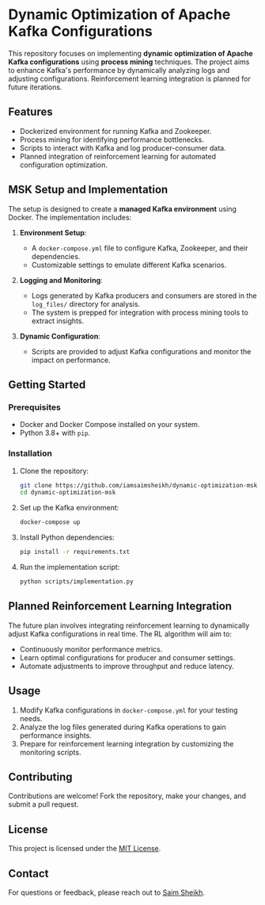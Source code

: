 
# Dynamic Optimization of Apache Kafka Configurations

This repository focuses on implementing **dynamic optimization of Apache Kafka configurations** using **process mining** techniques. The project aims to enhance Kafka's performance by dynamically analyzing logs and adjusting configurations. Reinforcement learning integration is planned for future iterations.

## Features

- Dockerized environment for running Kafka and Zookeeper.
- Process mining for identifying performance bottlenecks.
- Scripts to interact with Kafka and log producer-consumer data.
- Planned integration of reinforcement learning for automated configuration optimization.

## MSK Setup and Implementation

The setup is designed to create a **managed Kafka environment** using Docker. The implementation includes:

1. **Environment Setup**:
   - A `docker-compose.yml` file to configure Kafka, Zookeeper, and their dependencies.
   - Customizable settings to emulate different Kafka scenarios.

2. **Logging and Monitoring**:
   - Logs generated by Kafka producers and consumers are stored in the `log_files/` directory for analysis.
   - The system is prepped for integration with process mining tools to extract insights.

3. **Dynamic Configuration**:
   - Scripts are provided to adjust Kafka configurations and monitor the impact on performance.

## Getting Started

### Prerequisites

- Docker and Docker Compose installed on your system.
- Python 3.8+ with `pip`.

### Installation

1. Clone the repository:
   ```bash
   git clone https://github.com/iamsaimsheikh/dynamic-optimization-msk.git
   cd dynamic-optimization-msk
   ```

2. Set up the Kafka environment:
   ```bash
   docker-compose up
   ```

3. Install Python dependencies:
   ```bash
   pip install -r requirements.txt
   ```

4. Run the implementation script:
   ```bash
   python scripts/implementation.py
   ```

## Planned Reinforcement Learning Integration

The future plan involves integrating reinforcement learning to dynamically adjust Kafka configurations in real time. The RL algorithm will aim to:

- Continuously monitor performance metrics.
- Learn optimal configurations for producer and consumer settings.
- Automate adjustments to improve throughput and reduce latency.

## Usage

1. Modify Kafka configurations in `docker-compose.yml` for your testing needs.
2. Analyze the log files generated during Kafka operations to gain performance insights.
3. Prepare for reinforcement learning integration by customizing the monitoring scripts.

## Contributing

Contributions are welcome! Fork the repository, make your changes, and submit a pull request.

## License

This project is licensed under the [MIT License](LICENSE).

## Contact

For questions or feedback, please reach out to [Saim Sheikh](https://github.com/iamsaimsheikh).
